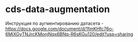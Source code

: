 # cds-data-augmentation

Инструкция по аугментированию датасета - https://docs.google.com/document/d/1fmKHfc76o-6MjXGyTNJrcKMonjNqx6BNq-R6sKGu120/edit?usp=sharing
